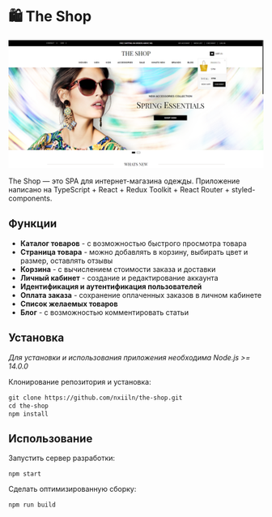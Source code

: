 # 🛍️ The Shop
![Screenshot](./the-shop.png)

The Shop — это SPA для интернет-магазина одежды. Приложение написано на TypeScript + React + Redux Toolkit + React Router + styled-components.

## Функции
- **Каталог товаров** - с возможностью быстрого просмотра товара
- **Страница товара** - можно добавлять в корзину, выбирать цвет и размер, оставлять отзывы
- **Корзина** - с вычислением стоимости заказа и доставки
- **Личный кабинет** - создание и редактирование аккаунта
- **Идентификация и аутентификация пользователей**
- **Оплата заказа** - сохранение оплаченных заказов в личном кабинете
- **Список желаемых товаров**
- **Блог** - с возможностью комментировать статьи

## Установка
*Для установки и использования приложения необходима Node.js >= 14.0.0*

Клонирование репозитория и установка:
```
git clone https://github.com/nxiiln/the-shop.git
cd the-shop
npm install
```

## Использование
Запустить сервер разработки:
```
npm start
```

Сделать оптимизированную сборку:
```
npm run build
```
